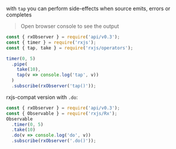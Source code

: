 <!--
name:		
title:		tap
pageTitle:	tap — RxJS operator example + marble diagram
desc:		with tap you can perform side-effects when source emits, errors or completes
docsUrl:	https://rxjs.dev/api/operators/tap
-->

with `tap` you can perform side-effects when source emits, errors or completes

> Open browser console to see the output

```js
const { rxObserver } = require('api/v0.3');
const { timer } = require('rxjs');
const { tap, take } = require('rxjs/operators');

timer(0, 5)
  .pipe(
    take(10),
    tap(v => console.log('tap', v))
  )
  .subscribe(rxObserver('tap()'));

```

rxjs-compat version with `.do`:

```js
const { rxObserver } = require('api/v0.3');
const { Observable } = require('rxjs/Rx');
Observable
  .timer(0, 5)
  .take(10)
  .do(v => console.log('do', v))
  .subscribe(rxObserver('.do()'));

```
